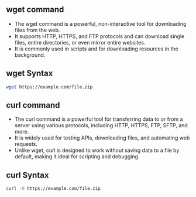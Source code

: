 ## wget command
- The wget command is a powerful, non-interactive tool for downloading files from the web.
- It supports HTTP, HTTPS, and FTP protocols and can download single files, entire directories, or even mirror entire websites.
- It is commonly used in scripts and for downloading resources in the background.

## wget Syntax
```bash
wget https://example.com/file.zip
``` 


## curl command
- The curl command is a powerful tool for transferring data to or from a server using various protocols, including HTTP, HTTPS, FTP, SFTP, and more. 
- It is widely used for testing APIs, downloading files, and automating web requests. 
- Unlike wget, curl is designed to work without saving data to a file by default, making it ideal for scripting and debugging.

## curl Syntax
```bash
curl -O https://example.com/file.zip
```